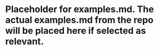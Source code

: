 # Placeholder for examples.md. The actual examples.md from the repo will be placed here if selected as relevant.
